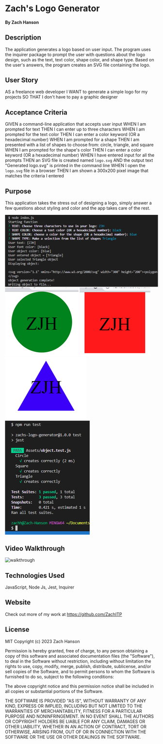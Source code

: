 # Zach's Logo Generator


#### By Zach Hanson 


## Description
The application generates a logo based on user input. The program uses the inquirer package to prompt the user with questions about the logo design, such as the text, text color, shape color, and shape type. Based on the user's answers, the program creates an SVG file containing the logo.

## User Story
AS a freelance web developer
I WANT to generate a simple logo for my projects
SO THAT I don't have to pay a graphic designer

## Acceptance Criteria
GIVEN a command-line application that accepts user input
WHEN I am prompted for text
THEN I can enter up to three characters
WHEN I am prompted for the text color
THEN I can enter a color keyword (OR a hexadecimal number)
WHEN I am prompted for a shape
THEN I am presented with a list of shapes to choose from: circle, triangle, and square
WHEN I am prompted for the shape's color
THEN I can enter a color keyword (OR a hexadecimal number)
WHEN I have entered input for all the prompts
THEN an SVG file is created named `logo.svg`
AND the output text "Generated logo.svg" is printed in the command line
WHEN I open the `logo.svg` file in a browser
THEN I am shown a 300x200 pixel image that matches the criteria I entered

## Purpose
This application takes the stress out of designing a logo, simply answer a few questions about styling and color and the app takes care of the rest.

<img src="./Assets/rendering.png" alt="Code example" title="code">
<img src="./Assets/Circle.png" alt="Circle example" title="Circle">
<img src="./Assets/Square.png" alt="Square example" title="Square">
<img src="./Assets/Triangle.png" alt="Triangle example" title="Triangle">
<img src="./Assets/jest_test.png" alt="jest test" title="jest test">

## Video Walkthrough

<img src="./Assets/Logo_Generator.gif" alt= "walkthrough" title="walkthrough">

## Technologies Used
JavaScript, Node Js, Jest, Inquirer

## Website
Check out more of my work at https://github.com/ZachITP

## License
MIT Copyright (c) 2023 Zach Hanson

Permission is hereby granted, free of charge, to any person obtaining a copy of this software and associated documentation files (the "Software"), to deal in the Software without restriction, including without limitation the rights to use, copy, modify, merge, publish, distribute, sublicense, and/or sell copies of the Software, and to permit persons to whom the Software is furnished to do so, subject to the following conditions:

The above copyright notice and this permission notice shall be included in all copies or substantial portions of the Software.

THE SOFTWARE IS PROVIDED "AS IS", WITHOUT WARRANTY OF ANY KIND, EXPRESS OR IMPLIED, INCLUDING BUT NOT LIMITED TO THE WARRANTIES OF MERCHANTABILITY, FITNESS FOR A PARTICULAR PURPOSE AND NONINFRINGEMENT. IN NO EVENT SHALL THE AUTHORS OR COPYRIGHT HOLDERS BE LIABLE FOR ANY CLAIM, DAMAGES OR OTHER LIABILITY, WHETHER IN AN ACTION OF CONTRACT, TORT OR OTHERWISE, ARISING FROM, OUT OF OR IN CONNECTION WITH THE SOFTWARE OR THE USE OR OTHER DEALINGS IN THE SOFTWARE.
